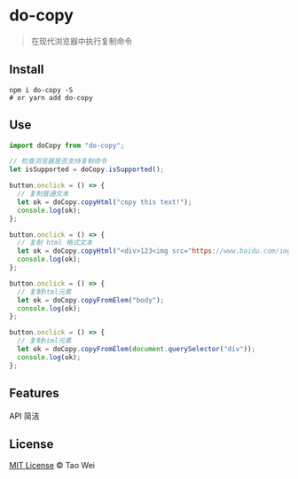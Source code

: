 # do-copy

> 在现代浏览器中执行复制命令

## Install

```shell
npm i do-copy -S
# or yarn add do-copy
```

## Use

```js
import doCopy from "do-copy";

// 检查浏览器是否支持复制命令
let isSupported = doCopy.isSupported();

button.onclick = () => {
  // 复制普通文本
  let ok = doCopy.copyHtml("copy this text!");
  console.log(ok);
};

button.onclick = () => {
  // 复制 html 格式文本
  let ok = doCopy.copyHtml("<div>123<img src="https://www.baidu.com/img/bd_logo1.png" /></div>");
  console.log(ok);
};

button.onclick = () => {
  // 复制html元素
  let ok = doCopy.copyFromElem("body");
  console.log(ok);
};

button.onclick = () => {
  // 复制html元素
  let ok = doCopy.copyFromElem(document.querySelector("div"));
  console.log(ok);
};
```

## Features

API 简洁

## License

[MIT License](http://zenorocha.mit-license.org/) © Tao Wei
